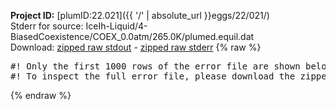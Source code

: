 **Project ID:** [plumID:22.021]({{ '/' | absolute_url }}eggs/22/021/)  
Stderr for source:  IceIh-Liquid/4-BiasedCoexistence/COEX_0.0atm/265.0K/plumed.equil.dat   
Download: [zipped raw stdout](plumed.equil.dat.plumed.stdout.txt.zip) - [zipped raw stderr](plumed.equil.dat.plumed.stderr.txt.zip) 
{% raw %}
<pre>
#! Only the first 1000 rows of the error file are shown below
#! To inspect the full error file, please download the zipped raw stderr file above
</pre>
{% endraw %}
